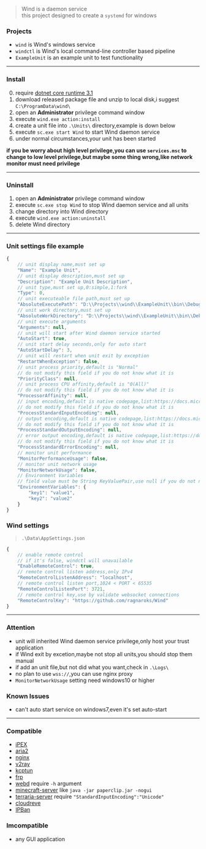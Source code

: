 > Wind is a daemon service  
> this project designed to create a `systemd` for windows

### Projects
- `wind` is Wind's windows service
- `windctl` is Wind's local command-line controller based pipeline
- `ExampleUnit` is an example unit to test functionality

****

### Install
0. require [dotnet core runtime 3.1](https://dotnet.microsoft.com/download/dotnet-core/3.1)
1. download released package file and unzip to local disk,i suggest `C:\ProgramData\wind\`
2. open an **Administrator** privilege command window
3. execute `wind.exe action:install`
4. create a unit file into `.\Units\` directory,example is down below
5. execute `sc.exe start Wind` to start Wind daemon service
6. under normal circumstances,your unit has been started

**if you be worry about high level privilege,you can use `services.msc` to change to low level privilege,but maybe some thing wrong,like network monitor must need privilege**

****

### Uninstall
1. open an **Administrator** privilege command window
2. execute `sc.exe stop Wind` to stop Wind daemon service and all units
3. change directory into Wind directory
4. execute `wind.exe action:uninstall`
5. delete Wind directory

****

### Unit settings file example
```javascript
{
    // unit display name,must set up
    "Name": "Example Unit",
    // unit display description,must set up
    "Description": "Example Unit Description",
    // unit type,must set up,0:simple,1:fork
    "Type": 0,
    // unit executeable file path,must set up
    "AbsoluteExecutePath": "D:\\Projects\\wind\\ExampleUnit\\bin\\Debug\\netcoreapp3.1\\ExampleUnit.exe",
    // unit work directory,must set up
    "AbsoluteWorkDirectory": "D:\\Projects\\wind\\ExampleUnit\\bin\\Debug\\netcoreapp3.1",
    // unit execute arguments
    "Arguments": null,
    // unit will start after Wind daemon service started
    "AutoStart": true,
    // unit start delay seconds,only for auto start
    "AutoStartDelay": 3,
    // unit will restart when unit exit by exception
    "RestartWhenException": false,
    // unit process priority,default is "Normal"
    // do not modify this field if you do not know what it is
    "PriorityClass": null,
    // unit process CPU affinity,default is "0(All)"
    // do not modify this field if you do not know what it is
    "ProcessorAffinity": null,
    // input encoding,default is native codepage,list:https://docs.microsoft.com/zh-cn/dotnet/api/system.text.encoding?view=net-5.0#list-of-encodings
    // do not modify this field if you do not know what it is
    "ProcessStandardInputEncoding": null,
    // output encoding,default is native codepage,list:https://docs.microsoft.com/zh-cn/dotnet/api/system.text.encoding?view=net-5.0#list-of-encodings
    // do not modify this field if you do not know what it is
    "ProcessStandardOutputEncoding": null,
    // error output encoding,default is native codepage,list:https://docs.microsoft.com/zh-cn/dotnet/api/system.text.encoding?view=net-5.0#list-of-encodings
    // do not modify this field if you do not know what it is
    "ProcessStandardErrorEncoding": null,
    // monitor unit performance
    "MonitorPerformanceUsage": false,
    // monitor unit network usage
    "MonitorNetworkUsage": false,
    // Environment Variables
    // field value must be String KeyValuePair,use null if you do not need this
    "EnvironmentVariables": {
        "key1": "value1",
        "key2": "value2"
    }
}
```

### Wind settings
> `.\Data\AppSettings.json`
```javascript
{
    // enable remote control
    // if it's false, windctl will unavailable
    "EnableRemoteControl": true,
    // remote control listen address,only IPv4
    "RemoteControlListenAddress": "localhost",
    // remote control listen port,1024 < PORT < 65535
    "RemoteControlListenPort": 3721,
    // remote control key,use by validate websocket connections
    "RemoteControlKey": "https://github.com/ragnaroks/Wind"
}
```

****

### Attention
- unit will inherited Wind daemon service privilege,only host your trust application
- if Wind exit by excetion,maybe not stop all units,you should stop them manual
- if add an unit file,but not did what you want,check in `.\Logs\`
- no plan to use `wss://`,you can use nginx proxy
- `MonitorNetworkUsage` setting need windows10 or higher

### Known Issues
- can't auto start service on windows7,even it's set auto-start

****

### Compatible
- [iPEX](https://github.com/ragnaroks/ipex)
- [aria2](https://github.com/aria2/aria2)
- [nginx](https://github.com/nginx/nginx)
- [v2ray](https://github.com/v2ray/v2ray-core)
- [kcptun](https://github.com/xtaci/kcptun)
- [frp](https://github.com/fatedier/frp)
- [webd](https://webd.cf/) require `-h` argument
- [minecraft-server](https://github.com/PaperMC) like `java -jar paperclip.jar -nogui`
- [terraria-server](https://www.terraria.org/) require `"StandardInputEncoding":"Unicode"`
- [cloudreve](https://github.com/cloudreve/Cloudreve)
- [IPBan](https://github.com/DigitalRuby/IPBan)

### Imcompatible
- any GUI application
